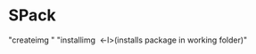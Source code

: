 # SPack
"createimg <file that will be packaged>"
"installimg <image file> <executable name> <-l>(installs package in working folder)"

